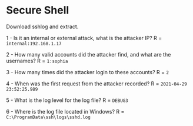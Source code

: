 # Secure Shell

Download sshlog and extract.

1 - Is it an internal or external attack, what is the attacker IP?
R = `internal:192.168.1.17` 

2 - How many valid accounts did the attacker find, and what are the usernames?
R = `1:sophia`

3 - How many times did the attacker login to these accounts?
R = `2`

4 - When was the first request from the attacker recorded?
R = `2021-04-29 23:52:25.989`

5 - What is the log level for the log file?
R = `DEBUG3`

6 - Where is the log file located in Windows?
R = `C:\ProgramData\ssh\logs\sshd.log`
